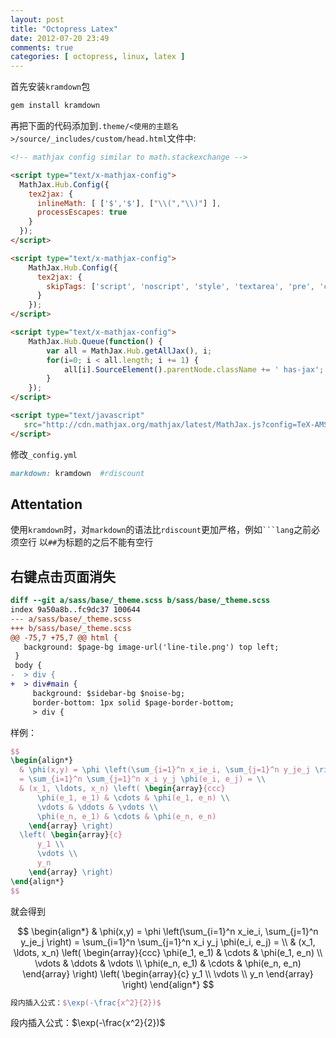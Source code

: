 ```yaml
---
layout: post
title: "Octopress Latex"
date: 2012-07-20 23:49
comments: true
categories: [ octopress, linux, latex ]
---
```

首先安装`kramdown`包

``` ruby
gem install kramdown
```
再把下面的代码添加到`.theme/<使用的主题名>/source/_includes/custom/head.html`文件中:

``` html 
<!-- mathjax config similar to math.stackexchange -->

<script type="text/x-mathjax-config">
  MathJax.Hub.Config({
    tex2jax: {
      inlineMath: [ ['$','$'], ["\\(","\\)"] ],
      processEscapes: true
    }
  });
</script>

<script type="text/x-mathjax-config">
    MathJax.Hub.Config({
      tex2jax: {
        skipTags: ['script', 'noscript', 'style', 'textarea', 'pre', 'code']
      }
    });
</script>

<script type="text/x-mathjax-config">
    MathJax.Hub.Queue(function() {
        var all = MathJax.Hub.getAllJax(), i;
        for(i=0; i < all.length; i += 1) {
            all[i].SourceElement().parentNode.className += ' has-jax';
        }
    });
</script>

<script type="text/javascript"
   src="http://cdn.mathjax.org/mathjax/latest/MathJax.js?config=TeX-AMS-MML_HTMLorMML">
</script>
```
修改`_config.yml`

``` ruby
markdown: kramdown  #rdiscount
```

## Attentation ##
使用`kramdown`时，对`markdown`的语法比`rdiscount`更加严格，例如<code>```lang</code>之前必须空行
以`##`为标题的之后不能有空行

## 右键点击页面消失 ##
``` diff fix for right-click
diff --git a/sass/base/_theme.scss b/sass/base/_theme.scss
index 9a50a8b..fc9dc37 100644
--- a/sass/base/_theme.scss
+++ b/sass/base/_theme.scss
@@ -75,7 +75,7 @@ html {
   background: $page-bg image-url('line-tile.png') top left;
 }
 body {
-  > div {
+  > div#main {
     background: $sidebar-bg $noise-bg;
     border-bottom: 1px solid $page-border-bottom;
     > div {

```
样例：

``` tex 
$$
\begin{align*}
  & \phi(x,y) = \phi \left(\sum_{i=1}^n x_ie_i, \sum_{j=1}^n y_je_j \right)
  = \sum_{i=1}^n \sum_{j=1}^n x_i y_j \phi(e_i, e_j) = \\
  & (x_1, \ldots, x_n) \left( \begin{array}{ccc}
      \phi(e_1, e_1) & \cdots & \phi(e_1, e_n) \\
      \vdots & \ddots & \vdots \\
      \phi(e_n, e_1) & \cdots & \phi(e_n, e_n)
    \end{array} \right)
  \left( \begin{array}{c}
      y_1 \\
      \vdots \\
      y_n
    \end{array} \right)
\end{align*}
$$
```
就会得到

$$
\begin{align*}
  & \phi(x,y) = \phi \left(\sum_{i=1}^n x_ie_i, \sum_{j=1}^n y_je_j \right)
  = \sum_{i=1}^n \sum_{j=1}^n x_i y_j \phi(e_i, e_j) = \\
  & (x_1, \ldots, x_n) \left( \begin{array}{ccc}
      \phi(e_1, e_1) & \cdots & \phi(e_1, e_n) \\
      \vdots & \ddots & \vdots \\
      \phi(e_n, e_1) & \cdots & \phi(e_n, e_n)
    \end{array} \right)
  \left( \begin{array}{c}
      y_1 \\
      \vdots \\
      y_n
    \end{array} \right)
\end{align*}
$$

``` tex
段内插入公式：$\exp(-\frac{x^2}{2})$
```
段内插入公式：$\exp(-\frac{x^2}{2})$
